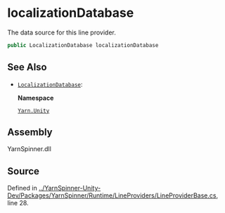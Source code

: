 # localizationDatabase

The data source for this line provider.

```csharp
public LocalizationDatabase localizationDatabase
```

## See Also

* [`LocalizationDatabase`](../localizationdatabase/): 

  **Namespace**

  [`Yarn.Unity`](../)

## Assembly

YarnSpinner.dll

## Source

Defined in [../YarnSpinner-Unity-Dev/Packages/YarnSpinner/Runtime/LineProviders/LineProviderBase.cs](https://github.com/YarnSpinnerTool/YarnSpinner-Unity//blob/develop/Runtime/LineProviders/LineProviderBase.cs#L28), line 28.

